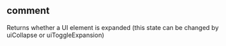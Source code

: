 ## comment

Returns whether a UI element is expanded (this state can be changed by uiCollapse or uiToggleExpansion)